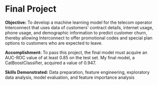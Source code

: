# Final Project
 
**Objective:** To develop a machine learning model for the telecom operator Interconnect that uses data of customers' contract details, internet usage, phone usage, and demographic information to predict customer churn, thereby allowing Interconnect to offer promotional codes and special plan options to customers who are expected to leave.

**Accomplishment:** To pass this project, the final model must acquire an AUC-ROC value of at least 0.85 on the test set. My final model, a CatBoostClassifier, acquired a value of 0.947.

**Skills Demonstrated:** Data preparation, feature engineering, exploratory data analysis, model evaluation, and feature importance analysis

